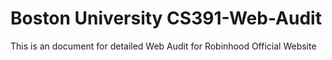 # Boston University CS391-Web-Audit
This is an document for detailed Web Audit for Robinhood Official Website
